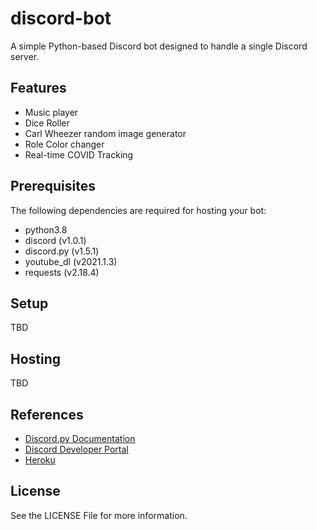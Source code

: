 # discord-bot
A simple Python-based Discord bot designed to handle a single Discord server.

## Features
* Music player
* Dice Roller
* Carl Wheezer random image generator
* Role Color changer
* Real-time COVID Tracking

## Prerequisites
The following dependencies are required for hosting your bot:
* python3.8
* discord (v1.0.1)
* discord.py (v1.5.1)
* youtube_dl (v2021.1.3)
* requests (v2.18.4)

## Setup
TBD
## Hosting
TBD
## References
* [Discord.py Documentation](https://discordpy.readthedocs.io/en/latest/#)
* [Discord Developer Portal](https://discord.com/developers/)
* [Heroku](https://www.heroku.com/)

## License
See the LICENSE File for more information.